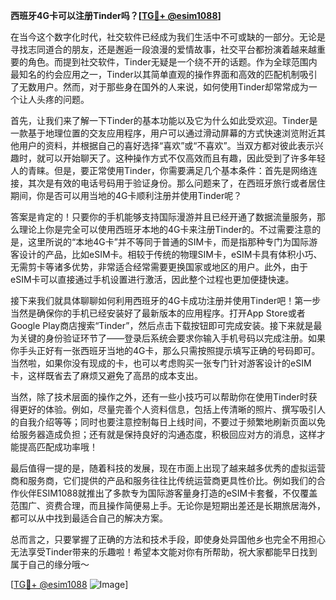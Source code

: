 **西班牙4G卡可以注册Tinder吗？[[TG💪+ @esim1088](https://t.me/s/esim1088)]**

在当今这个数字化时代，社交软件已经成为我们生活中不可或缺的一部分。无论是寻找志同道合的朋友，还是邂逅一段浪漫的爱情故事，社交平台都扮演着越来越重要的角色。而提到社交软件，Tinder无疑是一个绕不开的话题。作为全球范围内最知名的约会应用之一，Tinder以其简单直观的操作界面和高效的匹配机制吸引了无数用户。然而，对于那些身在国外的人来说，如何使用Tinder却常常成为一个让人头疼的问题。

首先，让我们来了解一下Tinder的基本功能以及它为什么如此受欢迎。Tinder是一款基于地理位置的交友应用程序，用户可以通过滑动屏幕的方式快速浏览附近其他用户的资料，并根据自己的喜好选择“喜欢”或“不喜欢”。当双方都对彼此表示兴趣时，就可以开始聊天了。这种操作方式不仅高效而且有趣，因此受到了许多年轻人的青睐。但是，要正常使用Tinder，你需要满足几个基本条件：首先是网络连接，其次是有效的电话号码用于验证身份。那么问题来了，在西班牙旅行或者居住期间，你是否可以用当地的4G卡顺利注册并使用Tinder呢？

答案是肯定的！只要你的手机能够支持国际漫游并且已经开通了数据流量服务，那么理论上你是完全可以使用西班牙本地的4G卡来注册Tinder的。不过需要注意的是，这里所说的“本地4G卡”并不等同于普通的SIM卡，而是指那种专门为国际游客设计的产品，比如eSIM卡。相较于传统的物理SIM卡，eSIM卡具有体积小巧、无需剪卡等诸多优势，非常适合经常需要更换国家或地区的用户。此外，由于eSIM卡可以直接通过手机设置进行激活，因此整个过程也更加便捷快速。

接下来我们就具体聊聊如何利用西班牙的4G卡成功注册并使用Tinder吧！第一步当然是确保你的手机已经安装好了最新版本的应用程序。打开App Store或者Google Play商店搜索“Tinder”，然后点击下载按钮即可完成安装。接下来就是最为关键的身份验证环节了——登录后系统会要求你输入手机号码以完成注册。如果你手头正好有一张西班牙当地的4G卡，那么只需按照提示填写正确的号码即可。当然啦，如果你没有现成的卡，也可以考虑购买一张专门针对游客设计的eSIM卡，这样既省去了麻烦又避免了高昂的成本支出。

当然，除了技术层面的操作之外，还有一些小技巧可以帮助你在使用Tinder时获得更好的体验。例如，尽量完善个人资料信息，包括上传清晰的照片、撰写吸引人的自我介绍等等；同时也要注意控制每日上线时间，不要过于频繁地刷新页面以免给服务器造成负担；还有就是保持良好的沟通态度，积极回应对方的消息，这样才能提高匹配成功率哦！

最后值得一提的是，随着科技的发展，现在市面上出现了越来越多优秀的虚拟运营商和服务商，它们提供的产品和服务往往比传统运营商更具性价比。例如我们的合作伙伴ESIM1088就推出了多款专为国际游客量身打造的eSIM卡套餐，不仅覆盖范围广、资费合理，而且操作简便易上手。无论你是短期出差还是长期旅居海外，都可以从中找到最适合自己的解决方案。

总而言之，只要掌握了正确的方法和技术手段，即使身处异国他乡也完全不用担心无法享受Tinder带来的乐趣啦！希望本文能对你有所帮助，祝大家都能早日找到属于自己的缘分哦～ 

[[TG💪+ @esim1088](https://t.me/s/esim1088) ![Image](https://i.postimg.cc/4NQfJmqS/Snipaste-2025-05-13-00-14-12.png)]